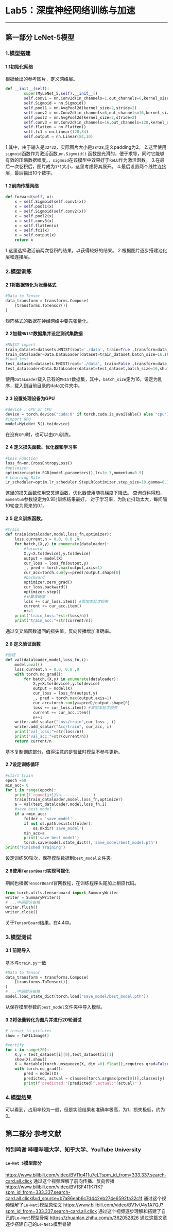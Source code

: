 # Lab5：深度神经网络训练与加速

------
## 第一部分 LeNet-5模型

### 1.模型搭建

#### 1.1初始化网络
根据给出的参考图片，定义网络层。
```python
def __init__(self):
        super(MyLeNet_5,self).__init__()
        self.conv1 = nn.Conv2d(in_channels=1,out_channels=6,kernel_size=5,padding=2)
        self.Sigmoid = nn.Sigmoid()
        self.pool1 = nn.AvgPool2d(kernel_size=2,stride=2)
        self.conv2 = nn.Conv2d(in_channels=6,out_channels=16,kernel_size=5)
        self.pool2 = nn.AvgPool2d(kernel_size=2,stride=2)
        self.conv3 = nn.Conv2d(in_channels=16,out_channels=120,kernel_size=5)
        self.flatten = nn.Flatten()
        self.fc1 = nn.Linear(120,84)
        self.output = nn.Linear(84,10)
```

1.其中，由于输入是`32*32`，实际图片大小是`28*28`,定义padding为2。
2.这里使用`sigmoid`函数作为激活函数,`nn.Sigmoid()` 函数是光滑的，便于求导，同时它能够有效的压缩数据幅度。，`sigmoid`在该模型中效果好于`ReLU`作为激活函数。
3.在最后一次卷积后，图片成为`1*1`大小，这里考虑将其展开。
4.最后设置两个线性连接层，最后输出10个数字。

#### 1.2前向传播网络
```python
def forward(self, x):
    x = self.Sigmoid(self.conv1(x))
    x = self.pool1(x)
    x = self.Sigmoid(self.conv2(x))
    x = self.pool2(x) 
    x = self.conv3(x)
    x = self.flatten(x)
    x = self.fc1(x)
    x = self.output(x) 
    return x
```

1.这里选择激活前两次卷积的结果，以获得较好的结果。
2.根据图片逐步搭建池化层和连接层。

### 2.模型训练

#### 2.1将数据转化为张量格式
```python
#Data to Tensor
data_transform = transforms.Compose(
    [transforms.ToTensor()]
)
```
矩阵格式的数据在神经网络中要先张量化。

#### 2.2加载`MNIST`数据集并设定测试集数据
```python
#MNIST import
train_dataset=datasets.MNIST(root='./data', train=True ,transform=data_transform,download=True)
train_dataloader=Data.DataLoader(dataset=train_dataset,batch_size=16,shuffle=True)
#load test
test_dataset=datasets.MNIST(root='./data', train=False ,transform=data_transform,download=True)
test_dataloader=Data.DataLoader(dataset=test_dataset,batch_size=16,shuffle=False)
```
使用`DataLoader`载入已有的`MNIST`数据集，其中，`batch_size`定为16，设定为乱序，载入到当前目录的data文件夹中。

#### 2.3 设置处理设备为GPU
```python
#device : GPU or CPU
device = torch.device("cuda:0" if torch.cuda.is_available() else "cpu")
#import GPU
model=MyLeNet_5().to(device)
```
在没有`GPU`时，也可以由`CPU`训练。

#### 2.4 定义损失函数、优化器和学习率
```python
#Loss Function
loss_fn=nn.CrossEntropyLoss()
#optimizer
optimizer=optim.SGD(model.parameters(),lr=1e-3,momentum=0.9)
# Learning Rate
Lr_scheduler=optim.lr_scheduler.StepLR(optimizer,step_size=10,gamma=0.1)
```
这里的损失函数使用交叉熵函数，优化器使用随机梯度下降法。
查询资料得知，`momentum`参数设定为0.9时训练结果最好。
对于学习率，为防止抖动太大，每间隔10轮变为原来的0.1。

#### 2.5 定义训练函数。
```python
#train
def train(dataloader,model,loss_fn,optimizer):
    loss,current,n = 0.0, 0.0 ,0
    for batch,(X,y) in enumerate(dataloader):
        #forward
        X,y=X.to(device),y.to(device)
        output = model(X)
        cur_loss = loss_fn(output,y)
        _, pred = torch.max(output,axis=1)
        cur_acc=torch.sum(y==pred)/output.shape[0]
        #backward
        optimizer.zero_grad()
        cur_loss.backward()
        optimizer.step()
        #计算准确率
        loss += cur_loss.item() #累加本批次损失
        current += cur_acc.item()
        n+=1
    print("train_loss:"+str(loss/n))
    print("train_acc:"+str(current/n))
```
通过交叉熵函数返回的损失值，反向传播增加准确率。

#### 2.6 定义验证函数
```python
#验证
def val(dataloader,model,loss_fn,i):
    model.eval()
    loss,current,n = 0.0, 0.0 ,0
    with torch.no_grad():
        for batch,(X,y) in enumerate(dataloader):
            X,y=X.to(device),y.to(device)
            output = model(X)
            cur_loss = loss_fn(output,y)
            _, pred = torch.max(output,axis=1)
            cur_acc=torch.sum(y==pred)/output.shape[0]
            loss += cur_loss.item() #累加本批次损失
            current += cur_acc.item()
            n+=1
    writer.add_scalar("Loss/train",cur_loss , i)
    writer.add_scalar("Acc/train", cur_acc, i)
    print("val_loss:"+str(loss/n))
    print("val_acc:"+str(current/n))
    return current/n
```
基本复制训练部分，值得注意的是验证时模型不参与更新。

#### 2.7设定训练循环
```python
#start train
epoch =50
min_acc= 0
for i in range(epoch):
    print(f'round{i+1}\n-------------')
    train(train_dataloader,model,loss_fn,optimizer)
    a = val(test_dataloader,model,loss_fn,i)
    #save best model
    if a >min_acc:
        folder = 'save_model'
        if not os.path.exists(folder):
            os.mkdir('save_model')
        min_acc=a
        print('save best model')
        torch.save(model.state_dict(),'save_model/best_model.pth')
print('Finished Training')
```
设定训练50轮次，保存模型数据到`best_model`文件夹。

#### 2.8使用`TensorBoard`实现可视化
期间也根据`TensorBoard`官网教程，在训练程序头尾加上相应代码。
```python
from torch.utils.tensorboard import SummaryWriter
writer = SummaryWriter()
# ...中间部分省略
writer.flush()
writer.close()
```
关于`TensorBoard`结果，在4.4中。

### 3.模型测试

#### 3.1 前期导入
基本与`train.py`一致
```python
#Data to Tensor
data_transform = transforms.Compose(
    [transforms.ToTensor()]
)
# ...中间部分省略
model.load_state_dict(torch.load("save_model/best_model.pth"))
```
从保存模型参数的`best_model`文件夹中导入模型。

#### 3.2将张量转化为图片并进行20轮测试
```python
# tensor to pictures
show = ToPILImage()

#vertify
for i in range(20):
    X,y = test_dataset[i][0],test_dataset[i][1]
    show(X).show()
    X = Variable(torch.unsqueeze(X, dim =0).float(),requires_grad=False).to(device)
    with torch.no_grad():
        pred = model(X)
        predicted, actual = classes[torch.argmax(pred[0])],classes[y]
        print(f'predicted:"{predicted}",actual:"{actual}"')
```

### 4.模型结果

可以看到，占用率较为一般，但是实验结果和准确率极高，为1，损失极低，约为0。


## 第二部分 参考文献

### 特别鸣谢 哔哩哔哩大学、知乎大学、YouTube University

#### `Le-Net 5`模型部分
https://www.bilibili.com/video/BV11g411u7eL?spm_id_from=333.337.search-card.all.click
通过这个视频理解了前向传播、反向传播
https://www.bilibili.com/video/BV1SF411K7fK?spm_id_from=333.337.search-card.all.click&vd_source=b7a86eab6c7d442eb274e6592fa32c1f
通过这个视频理解了`Le-Net5`模型原论文
https://www.bilibili.com/video/BV1vU4y1A7QJ?spm_id_from=333.337.search-card.all.click
通过这个视频逐步理解和搭建了自己的`Le-Net5`模型骨架
https://zhuanlan.zhihu.com/p/362052826
通过这篇文章逐步搭建自己的`Le-Net5`模型骨架


